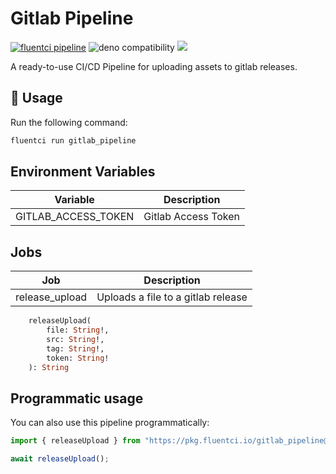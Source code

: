 # Gitlab Pipeline

[![fluentci pipeline](https://img.shields.io/badge/dynamic/json?label=pkg.fluentci.io&labelColor=%23000&color=%23460cf1&url=https%3A%2F%2Fapi.fluentci.io%2Fv1%2Fpipeline%2Fgitlab_pipeline&query=%24.version)](https://pkg.fluentci.io/gitlab_pipeline)
![deno compatibility](https://shield.deno.dev/deno/^1.37)
[![](https://img.shields.io/codecov/c/gh/fluent-ci-templates/gitlab-pipeline)](https://codecov.io/gh/fluent-ci-templates/gitlab-pipeline)

A ready-to-use CI/CD Pipeline for uploading assets to gitlab releases.

## 🚀 Usage

Run the following command:

```bash
fluentci run gitlab_pipeline
```

## Environment Variables

| Variable              | Description                   |
|-----------------------|-------------------------------|
| GITLAB_ACCESS_TOKEN   | Gitlab Access Token           |


## Jobs

| Job            | Description                                                |
|----------------|------------------------------------------------------------|
| release_upload | Uploads a file to a gitlab release                         |

```graphql
    releaseUpload(
        file: String!, 
        src: String!, 
        tag: String!, 
        token: String!
    ): String
```

## Programmatic usage

You can also use this pipeline programmatically:

```typescript
import { releaseUpload } from "https://pkg.fluentci.io/gitlab_pipeline@v0.1.0/mod.ts";

await releaseUpload();
```
